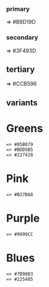 ### primary
  => #B9D19D

### secondary 
  => #3F493D

## tertiary
  => #CCB596

## variants
  # Greens
    => #85B079
    => #BDD5B5
    => #227428

  # Pink
    => #B37BA8

  # Purple 
    => #9999CC

  # Blues 
    => #7B98B3
    => #225485

  